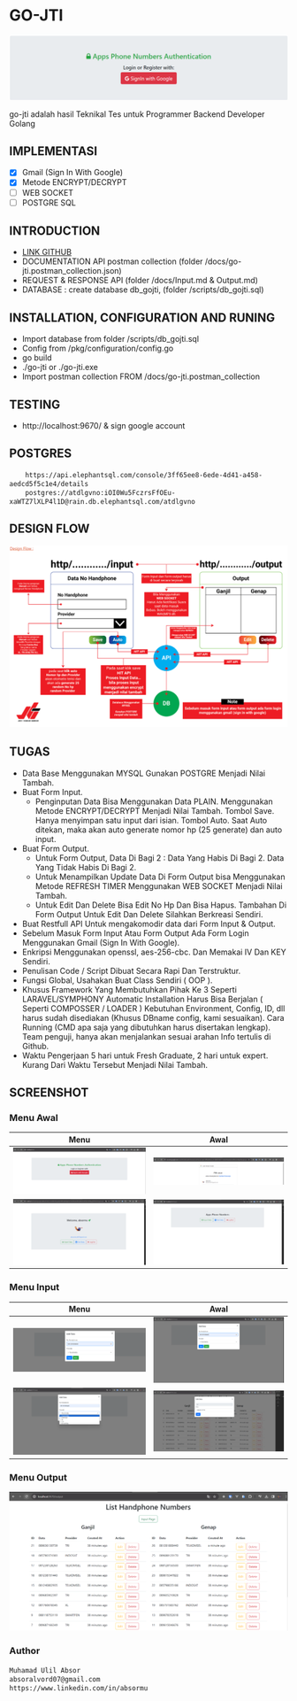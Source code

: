 # GO-JTI
![App](/public/images/screenshot/app.png) 

go-jti adalah hasil Teknikal Tes untuk Programmer Backend Developer Golang

IMPLEMENTASI
------------

- [x] Gmail (Sign In With Google)
- [x] Metode ENCRYPT/DECRYPT
- [ ] WEB SOCKET
- [ ] POSTGRE SQL 

INTRODUCTION
------------
* [LINK GITHUB](https://www.github.com/absormu/go-jti)
* DOCUMENTATION API postman collection (folder /docs/go-jti.postman_collection.json)
* REQUEST & RESPONSE API (folder /docs/Input.md & Output.md)
* DATABASE : create database db_gojti, (folder /scripts/db_gojti.sql)

INSTALLATION, CONFIGURATION AND RUNING
------------

 * Import database from folder /scripts/db_gojti.sql
 * Config from /pkg/configuration/config.go
 * go build
 * ./go-jti or ./go-jti.exe
 * Import postman collection FROM /docs/go-jti.postman_collection
  
 TESTING
------------
* http://localhost:9670/ & sign google account


## POSTGRES
```
    https://api.elephantsql.com/console/3ff65ee8-6ede-4d41-a458-aedcd5f5c1e4/details
    postgres://atdlgvno:iOI0Wu5FczrsFfOEu-xaWTZ7lXLP4l1D@rain.db.elephantsql.com/atdlgvno
```

## DESIGN FLOW
![Design Flow](/public/images/Design%20Flow.png) 

## TUGAS 
* Data Base Menggunakan MYSQL Gunakan POSTGRE Menjadi Nilai Tambah.
* Buat Form Input.
    * Penginputan Data Bisa Menggunakan Data PLAIN.
    Menggunakan Metode ENCRYPT/DECRYPT Menjadi Nilai Tambah.
    Tombol Save.
    Hanya menyimpan satu input dari isian.
    Tombol Auto.
    Saat Auto ditekan, maka akan auto generate nomor hp (25 generate) dan auto input.
* Buat Form Output.
    * Untuk Form Output, Data Di Bagi 2 :
Data Yang Habis Di Bagi 2.
Data Yang Tidak Habis Di Bagi 2.
  * Untuk Menampilkan Update Data Di Form Output bisa Menggunakan Metode REFRESH TIMER
Menggunakan WEB SOCKET Menjadi Nilai Tambah.
  * Untuk Edit Dan Delete Bisa Edit No Hp Dan Bisa Hapus. Tambahan Di Form Output Untuk Edit Dan Delete Silahkan Berkreasi Sendiri.
* Buat Restfull API Untuk mengakomodir data dari Form Input & Output.
* Sebelum Masuk Form Input Atau Form Output Ada Form Login Menggunakan Gmail (Sign In With Google).
* Enkripsi Menggunakan openssl, aes-256-cbc. Dan Memakai IV Dan KEY Sendiri.
* Penulisan Code / Script Dibuat Secara Rapi Dan Terstruktur.
* Fungsi Global, Usahakan Buat Class Sendiri ( OOP ).
* Khusus Framework Yang Membutuhkan Pihak Ke 3 Seperti LARAVEL/SYMPHONY Automatic Installation Harus Bisa Berjalan ( Seperti COMPOSSER / LOADER ) Kebutuhan Environment, Config, ID, dll harus sudah disediakan (Khusus DBname config, kami sesuaikan). Cara Running (CMD apa saja yang dibutuhkan harus disertakan lengkap). Team penguji, hanya akan menjalankan sesuai arahan Info tertulis di Github.
* Waktu Pengerjaan 5 hari untuk Fresh Graduate, 2 hari untuk expert.
Kurang Dari Waktu Tersebut Menjadi Nilai Tambah.

## SCREENSHOT
### Menu Awal
Menu             |  Awal
:-------------------------:|:-------------------------:
![](/public/images/screenshot/1.png)  |  ![](/public/images/screenshot/2.png)
![](/public/images/screenshot/3.png)  |  ![](/public/images/screenshot/4.png)

### Menu Input
Menu             |  Awal
:-------------------------:|:-------------------------:
![](/public/images/screenshot/5a.png)  |  ![](/public/images/screenshot/5b.png)
![](/public/images/screenshot/5c.png)  |  ![](/public/images/screenshot/7.png)

### Menu Output
![Design Flow](/public/images/screenshot/6.png) 

### Author
```
Muhamad Ulil Absor
absoralvord07@gmail.com
https://www.linkedin.com/in/absormu
```
